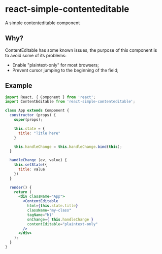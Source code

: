 # react-simple-contenteditable
A simple contenteditable component

## Why?
ContentEditable has some known issues, the purpose of this component is to avoid some of its problems:

* Enable "plaintext-only" for most browsers;
* Prevent cursor jumping to the beginning of the field;

## Example
```jsx
import React, { Component } from 'react';
import ContentEditable from 'react-simple-contenteditable';

class App extends Component {
  constructor (props) {
    super(props);

    this.state = {
      title: "Title here"
    }

    this.handleChange = this.handleChange.bind(this);
  }

  handleChange (ev, value) {
    this.setState({
      title: value
    })
  }

  render() {
    return (
      <div className="App">
        <ContentEditable
          html={this.state.title}
          className="my-class"
          tagName="h1"
          onChange={ this.handleChange }
          contentEditable="plaintext-only"
        />
      </div>
    );
  }
}

```
